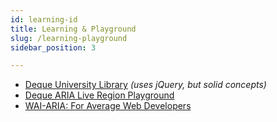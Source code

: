 ```yaml
---
id: learning-id
title: Learning & Playground
slug: /learning-playground
sidebar_position: 3

---
```


- [Deque University Library](https://dequeuniversity.com/library/) *(uses jQuery, but solid concepts)*
- [Deque ARIA Live Region Playground](https://dequeuniversity.com/library/aria/liveregion-playground)
- [WAI-ARIA: For Average Web Developers](https://www.davidmacd.com/blog/wai-aria-accessbility-for-average-web-developers.html)


